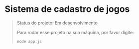 # Sistema de cadastro de jogos

> Status do projeto: Em desenvolvimento
>
> Para rodar esse projeto na sua máquina, por favor digite:
>
> ```
>node app.js
> ```
